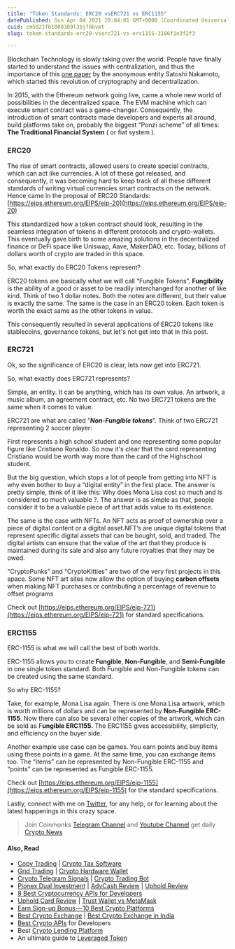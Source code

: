 ```yaml
---
title: "Token Standards: ERC20 vsERC721 vs ERC1155"
datePublished: Sun Apr 04 2021 20:04:01 GMT+0000 (Coordinated Universal Time)
cuid: cm5021f61000309l3bjf8bvmt
slug: token-standards-erc20-vserc721-vs-erc1155-3106f1e3f2f3

---
```


Blockchain Technology is slowly taking over the world. People have finally started to understand the issues with centralization, and thus the importance of this [one paper](https://bitcoin.org/bitcoin.pdf) by the anonymous entity Satoshi Nakamoto, which started this revolution of cryptography and decentralization.

In 2015, with the Ethereum network going live, came a whole new world of possibilities in the decentralized space. The EVM machine which can execute smart contract was a game-changer. Consequently, the introduction of smart contracts made developers and experts all around, build platforms take on, probably the biggest “Ponzi scheme” of all times: **The Traditional Financial System** ( or fiat system ).

### **ERC20**

The rise of smart contracts, allowed users to create special contracts, which can act like currencies. A lot of these got released, and consequently, it was becoming hard to keep track of all these different standards of writing virtual currencies smart contracts on the network. Hence came in the proposal of ERC20 Standards: [https://eips.ethereum.org/EIPS/eip-20](https://eips.ethereum.org/EIPS/eip-20)

This standardized how a token contract should look, resulting in the seamless integration of tokens in different protocols and crypto-wallets. This eventually gave birth to some amazing solutions in the decentralized finance or DeFi space like Uniswap, Aave, MakerDAO, etc. Today, billions of dollars worth of crypto are traded in this space.

So, what exactly do ERC20 Tokens represent?

ERC20 tokens are basically what we will call “Fungible Tokens”. **Fungibility** is the ability of a good or asset to be readily interchanged for another of like kind. Think of two 1 dollar notes. Both the notes are different, but their value is exactly the same. The same is the case in an ERC20 token. Each token is worth the exact same as the other tokens in value.

This consequently resulted in several applications of ERC20 tokens like stablecoins, governance tokens, but let's not get into that in this post.

### **ERC721**

Ok, so the significance of ERC20 is clear, lets now get into ERC721.

So, what exactly does ERC721 represents?

Simple, an entity. It can be anything, which has its own value. An artwork, a music album, an agreement contract, etc. No two ERC721 tokens are the same when it comes to value.

ERC721 are what are called “***Non-Fungible tokens***”. Think of two ERC721 representing 2 soccer player:

First represents a high school student and one representing some popular figure like Cristiano Ronaldo. So now it's clear that the card representing Cristiano would be worth way more than the card of the Highschool student.

But the big question, which stops a lot of people from getting into NFT is why even bother to buy a “digital entity” in the first place. The answer is pretty simple, think of it like this: Why does Mona Lisa cost so much and is considered so much valuable ?. The answer is as simple as that, people consider it to be a valuable piece of art that adds value to its existence.

The same is the case with NFTs. An NFT acts as proof of ownership over a piece of digital content or a digital asset.NFT’s are unique digital tokens that represent specific digital assets that can be bought, sold, and traded. The digital artists can ensure that the value of the art that they produce is maintained during its sale and also any future royalties that they may be owed.

“CryptoPunks” and “CryptoKitties” are two of the very first projects in this space. Some NFT art sites now allow the option of buying **carbon offsets** when making NFT purchases or contributing a percentage of revenue to offset programs

Check out [https://eips.ethereum.org/EIPS/eip-721](https://eips.ethereum.org/EIPS/eip-721) for standard specifications.

### ERC1155

ERC-1155 is what we will call the best of both worlds.

ERC-1155 allows you to create **Fungible**, **Non-Fungible**, and **Semi-Fungible** in one single token standard. Both Fungible and Non-Fungible tokens can be created using the same standard.

So why ERC-1155?

Take, for example, Mona Lisa again. There is one Mona Lisa artwork, which is worth millions of dollars and can be represented by **Non-Fungible ERC-1155**. Now there can also be several other copies of the artwork, which can be sold as F**ungible ERC1155.** The ERC1155 gives accessibility, simplicity, and efficiency on the buyer side.

Another example use case can be games. You earn points and buy items using these points in a game. At the same time, you can exchange items too. The “items” can be represented by Non-Fungible ERC-1155 and “points” can be represented as Fungible ERC-1155.

Check out [https://eips.ethereum.org/EIPS/eip-1155](https://eips.ethereum.org/EIPS/eip-1155) for the standard specifications.

Lastly, connect with me on [Twitter](https://twitter.com/RacSri25), for any help, or for learning about the latest happenings in this crazy space.

> Join Coinmonks [Telegram Channel](https://t.me/coincodecap) and [Youtube Channel](https://www.youtube.com/c/coinmonks/videos) get daily [Crypto News](http://coincodecap.com/)

#### Also, Read

*   [Copy Trading](https://medium.com/coinmonks/top-10-crypto-copy-trading-platforms-for-beginners-d0c37c7d698c) | [Crypto Tax Software](https://medium.com/coinmonks/crypto-tax-software-ed4b4810e338)
*   [Grid Trading](https://coincodecap.com/grid-trading) | [Crypto Hardware Wallet](https://medium.com/coinmonks/the-best-cryptocurrency-hardware-wallets-of-2020-e28b1c124069)
*   [Crypto Telegram Signals](http://Top%204%20Telegram%20Channels%20for%20Crypto%20Traders) | [Crypto Trading Bot](https://medium.com/coinmonks/crypto-trading-bot-c2ffce8acb2a)
*   [Pionex Dual Investment](https://coincodecap.com/pionex-dual-investment) | [AdvCash Review](https://coincodecap.com/advcash-review) | [Uphold Review](https://coincodecap.com/uphold-review)
*   [8 Best Cryptocurrency APIs for Developers](https://coincodecap.com/best-cryptocurrency-apis)
*   [Uphold Card Review](https://coincodecap.com/uphold-card-review) | [Trust Wallet vs MetaMask](https://coincodecap.com/trust-wallet-vs-metamask)
*   [Earn Sign-up Bonus — 10 Best Crypto Platforms](https://coincodecap.com/earn-sign-up-bonus)
*   [Best Crypto Exchange](https://medium.com/coinmonks/crypto-exchange-dd2f9d6f3769) | [Best Crypto Exchange in India](https://medium.com/coinmonks/bitcoin-exchange-in-india-7f1fe79715c9)
*   [Best Crypto APIs](https://medium.com/coinmonks/best-crypto-apis-for-developers-5efe3a597a9f) for Developers
*   Best [Crypto Lending Platform](https://medium.com/coinmonks/top-5-crypto-lending-platforms-in-2020-that-you-need-to-know-a1b675cec3fa)
*   An ultimate guide to [Leveraged Token](https://medium.com/coinmonks/leveraged-token-3f5257808b22)